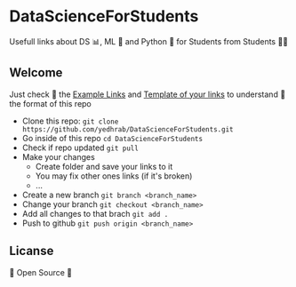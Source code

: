 # DataScienceForStudents

Usefull links about DS 📊, ML 🧠 and Python 🐍 for Students from Students 👨‍🏫

## Welcome

Just check 👀 the [Example Links](X%20-%20Example%20Links.md) and [Template of your links](0%20-%20Template%20of%20your%20links.md) to understand 🤔 the format of this repo

- Clone this repo: `git clone https://github.com/yedhrab/DataScienceForStudents.git`
- Go inside of this repo `cd DataScienceForStudents`
- Check if repo updated `git pull`
- Make your changes
  - Create folder and save your links to it
  - You may fix other ones links (if it's broken)
  - ...
- Create a new branch `git branch <branch_name>`
- Change your branch `git checkout <branch_name>`
- Add all changes to that brach `git add .`
- Push to github `git push origin <branch_name>`

## Licanse

🎈 Open Source 🎈
